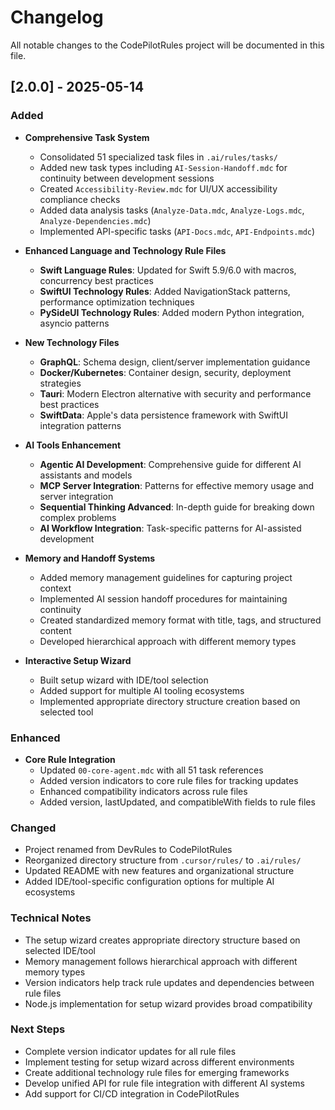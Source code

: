 # Changelog

All notable changes to the CodePilotRules project will be documented in this file.

## [2.0.0] - 2025-05-14

### Added

- **Comprehensive Task System**
  - Consolidated 51 specialized task files in `.ai/rules/tasks/`
  - Added new task types including `AI-Session-Handoff.mdc` for continuity between development sessions
  - Created `Accessibility-Review.mdc` for UI/UX accessibility compliance checks
  - Added data analysis tasks (`Analyze-Data.mdc`, `Analyze-Logs.mdc`, `Analyze-Dependencies.mdc`)
  - Implemented API-specific tasks (`API-Docs.mdc`, `API-Endpoints.mdc`)

- **Enhanced Language and Technology Rule Files**
  - **Swift Language Rules**: Updated for Swift 5.9/6.0 with macros, concurrency best practices
  - **SwiftUI Technology Rules**: Added NavigationStack patterns, performance optimization techniques
  - **PySideUI Technology Rules**: Added modern Python integration, asyncio patterns
 
- **New Technology Files**
  - **GraphQL**: Schema design, client/server implementation guidance
  - **Docker/Kubernetes**: Container design, security, deployment strategies
  - **Tauri**: Modern Electron alternative with security and performance best practices
  - **SwiftData**: Apple's data persistence framework with SwiftUI integration patterns

- **AI Tools Enhancement**
  - **Agentic AI Development**: Comprehensive guide for different AI assistants and models
  - **MCP Server Integration**: Patterns for effective memory usage and server integration
  - **Sequential Thinking Advanced**: In-depth guide for breaking down complex problems
  - **AI Workflow Integration**: Task-specific patterns for AI-assisted development

- **Memory and Handoff Systems**
  - Added memory management guidelines for capturing project context
  - Implemented AI session handoff procedures for maintaining continuity
  - Created standardized memory format with title, tags, and structured content
  - Developed hierarchical approach with different memory types

- **Interactive Setup Wizard**
  - Built setup wizard with IDE/tool selection
  - Added support for multiple AI tooling ecosystems
  - Implemented appropriate directory structure creation based on selected tool

### Enhanced

- **Core Rule Integration**
  - Updated `00-core-agent.mdc` with all 51 task references
  - Added version indicators to core rule files for tracking updates
  - Enhanced compatibility indicators across rule files
  - Added version, lastUpdated, and compatibleWith fields to rule files

### Changed

- Project renamed from DevRules to CodePilotRules
- Reorganized directory structure from `.cursor/rules/` to `.ai/rules/`
- Updated README with new features and organizational structure
- Added IDE/tool-specific configuration options for multiple AI ecosystems

### Technical Notes

- The setup wizard creates appropriate directory structure based on selected IDE/tool
- Memory management follows hierarchical approach with different memory types
- Version indicators help track rule updates and dependencies between rule files
- Node.js implementation for setup wizard provides broad compatibility

### Next Steps

- Complete version indicator updates for all rule files
- Implement testing for setup wizard across different environments
- Create additional technology rule files for emerging frameworks
- Develop unified API for rule file integration with different AI systems
- Add support for CI/CD integration in CodePilotRules

